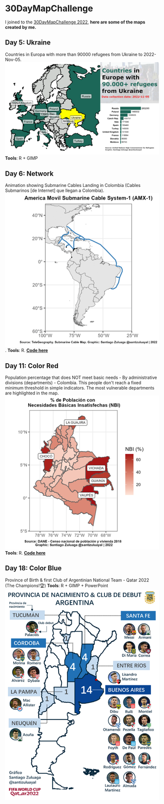 # 30DayMapChallenge

I joined to the [30DayMapChallenge 2022](https://30daymapchallenge.com/), **here are some of the maps created by me.**

## Day 5: Ukraine

Countries in Europa with more than 90000 refugees from Ukraine to 2022-Nov-05.
![](gallery/05-Ukraine.png)
**Tools**: R + GIMP

## Day 6: Network

Animation showing Submarine Cables Landing in Colombia (Cables Submarinos [de Internet] que llegan a Colombia).
![](gallery/06-Network.gif). 
**Tools**: R. [**Code here**](https://github.com/santiagozuluagaa/30DayMapChallenge/blob/main/06-Network/network.R)

## Day 11: Color Red

Population percentage that does NOT meet basic needs - By administrative divisions (departments) - Colombia. This people don't reach a fixed minimum threshold in simple indicators. The most vulnerable departments  are highlighted in the map.
![](gallery/11-Red.png)
**Tools**: R. [**Code here**](https://github.com/santiagozuluagaa/30DayMapChallenge/blob/main/11-Red/red.r)

## Day 18: Color Blue

Province of Birth & first Club of Argentinian National Team - Qatar 2022 (The Champions!:trophy:)
**Tools**: R + GIMP + PowerPoint
![](gallery/18-Blue.png)


